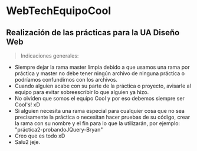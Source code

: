 # WebTechEquipoCool

 ## Realización de las prácticas para la UA Diseño Web
 > Indicaciones generales:
 - Siempre dejar la rama master limpia debido a que usamos una rama por práctica y master no debe tener ningún archivo de ninguna práctica  o podríamos confundirnos con los archivos. 
 - Cuando alguien acabe con su parte de la práctica o proyecto, avisarle al equipo para evitar sobreescribir lo que alguien ya hizo. 
 - No olviden que somos el equipo Cool y por eso debemos siempre ser Cool's! xD
 - Si alguien necesita una rama especial para cualquier cosa que no sea precisamente la práctica o necesitan hacer pruebas de su código, crear la rama con su nombre y el fin para lo que la utilizarán, por ejemplo: "práctica2-probandoJQuery-Bryan"
- Creo que es todo xD
- Salu2 jeje.
